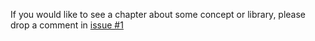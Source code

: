 If you would like to see a chapter about some concept or library, please drop a
comment in [issue #1](https://github.com/rust-lang/rust-by-example/issues/1)
